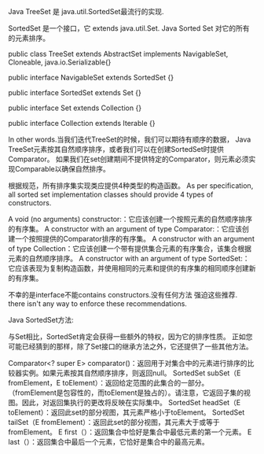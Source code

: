 Java TreeSet 是 java.util.SortedSet最流行的实现.

SortedSet 是一个接口，它 extends java.util.Set. 
Java Sorted Set 对它的所有的元素排序。

public class TreeSet<E> extends AbstractSet<E>
implements NavigableSet<E>, Cloneable, java.io.Serializable{}

public interface NavigableSet<E> extends SortedSet<E> {}

public interface SortedSet<E> extends Set<E> {}

public interface Set<E> extends Collection<E> {}

public interface Collection<E> extends Iterable<E> {}

In other words.当我们迭代TreeSet的时候，我们可以期待有顺序的数据，
Java TreeSet元素按其自然顺序排序，或者我们可以在创建SortedSet时提供Comparator。
如果我们在set创建期间不提供特定的Comparator，则元素必须实现Comparable以确保自然排序。 

根据规范，所有排序集实现类应提供4种类型的构造函数。
As per specification, all sorted set implementation 
classes should provide 4 types of constructors.

A void (no arguments) constructor:：它应该创建一个按照元素的自然顺序排序的有序集。
A constructor with an argument of type Comparator:：它应该创建一个按照提供的Comparator排序的有序集。
A constructor with an argument of type Collection：它应该创建一个带有提供集合元素的有序集合，该集合根据元素的自然顺序排序。
A constructor with an argument of type SortedSet:：它应该表现为复制构造函数，并使用相同的元素和提供的有序集的相同顺序创建新的有序集。

不幸的是interface不能contains constructors.没有任何方法 强迫这些推荐.
there isn't any way to enforce these recommendations.

Java SortedSet方法:

与Set相比，SortedSet肯定会获得一些额外的特权，因为它的排序性质。
正如您可能已经猜到的那样，除了Set接口的继承方法之外，它还提供了一些其他方法。

Comparator<? super E> comparator()：返回用于对集合中的元素进行排序的比较器实例。如果元素按其自然顺序排序，则返回null。
SortedSet <E> subSet（E fromElement，E toElement）：返回给定范围的此集合的一部分。 （fromElement是包容性的，而toElement是独占的）。请注意，它返回子集的视图。因此，对返回集执行的更改将反映在实际集中。
SortedSet <E> headSet（E toElement）：返回此set的部分视图，其元素严格小于toElement。
SortedSet <E> tailSet（E fromElement）：返回此set的部分视图，其元素大于或等于fromElement。
E first（）：返回集合中恰好是集合中最低元素的第一个元素。
E last（）：返回集合中最后一个元素，它恰好是集合中的最高元素。